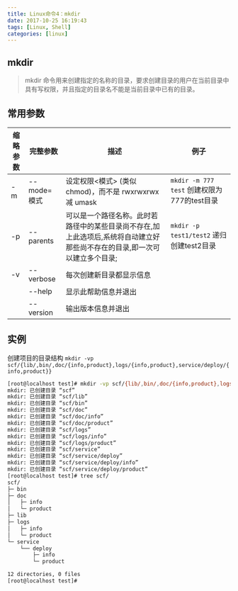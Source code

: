 ```yaml
---
title: Linux命令4：mkdir
date: 2017-10-25 16:19:43
tags: [Linux, Shell]
categories: [linux]
---
```


## mkdir

> mkdir 命令用来创建指定的名称的目录，要求创建目录的用户在当前目录中具有写权限，并且指定的目录名不能是当前目录中已有的目录。

## 常用参数

| 缩略参数 | 完整参数  | 描述 | 例子
| --- | --- | --- | ---
| -m | --mode=模式 | 设定权限<模式> (类似 chmod)，而不是 rwxrwxrwx 减 umask | `mkdir -m 777 test` 创建权限为777的test目录
| -p | --parents | 可以是一个路径名称。此时若路径中的某些目录尚不存在,加上此选项后,系统将自动建立好那些尚不存在的目录,即一次可以建立多个目录; | `mkdir -p test1/test2` 递归创建test2目录
| -v | --verbose | 每次创建新目录都显示信息
| |  --help  | 显示此帮助信息并退出
| |  --version | 输出版本信息并退出

## 实例
创建项目的目录结构
`mkdir -vp scf/{lib/,bin/,doc/{info,product},logs/{info,product},service/deploy/{info,product}}`

``` bash
[root@localhost test]# mkdir -vp scf/{lib/,bin/,doc/{info,product},logs/{info,product},service/deploy/{info,product}}
mkdir: 已创建目录 “scf”
mkdir: 已创建目录 “scf/lib”
mkdir: 已创建目录 “scf/bin”
mkdir: 已创建目录 “scf/doc”
mkdir: 已创建目录 “scf/doc/info”
mkdir: 已创建目录 “scf/doc/product”
mkdir: 已创建目录 “scf/logs”
mkdir: 已创建目录 “scf/logs/info”
mkdir: 已创建目录 “scf/logs/product”
mkdir: 已创建目录 “scf/service”
mkdir: 已创建目录 “scf/service/deploy”
mkdir: 已创建目录 “scf/service/deploy/info”
mkdir: 已创建目录 “scf/service/deploy/product”
[root@localhost test]# tree scf/
scf/
├─ bin
├─ doc
│   ├─ info
│   └─ product
├─ lib
├─ logs
│   ├─ info
│   └─ product
└─ service
    └── deploy
        ├─ info
        └─ product

12 directories, 0 files
[root@localhost test]#

```

